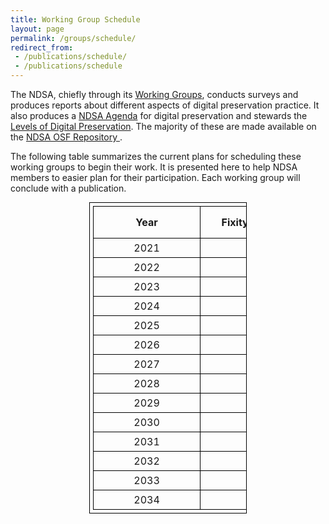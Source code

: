 ```yaml
---
title: Working Group Schedule
layout: page
permalink: /groups/schedule/
redirect_from: 
 - /publications/schedule/
 - /publications/schedule
---
```


The NDSA, chiefly through its [Working Groups](/groups/), conducts surveys and produces reports about different aspects of digital preservation practice. It also produces a [NDSA Agenda](/groups/NDSA-agenda/) for digital preservation and stewards the [Levels of Digital Preservation](/groups/levels-of-preservation/). The majority of these are made available on the <a href="https://osf.io/4d567/" target="_blank">NDSA OSF Repository <i class="fas fa-external-link-alt"></i></a>. 

The following table summarizes the current plans for scheduling these working groups to begin their work. It is presented here to help NDSA members to easier plan for their participation. Each working group will conclude with a publication.

<style>
table, th, td {
  border: 1px solid black;
  padding: 5px;
  width: 50%;
  margin: auto;
}
th, td {
  min-width: 10em;
}

</style>

| Year 	| Fixity Survey	| Levels of Preservation 	| Agenda 	| Staffing Survey 	| Storage Survey 	| Web Archiving Survey	|
|:----:	|:------:	|:----------------------:	|:------:	|:---------------:	|:--------------:	|:-------------:	|
| 2021 	|    X   	|                        	|        	|        X        	|                	|       X       	|
| 2022 	|        	|                        	|    X   	|                 	|                	|               	|
| 2023 	|        	|                        	|        	|                 	|        X       	|               	|
| 2024 	|        	|            X           	|    X   	|        X        	|                	|       X       	|
| 2025 	|    X   	|                        	|        	|                 	|                	|               	|
| 2026 	|        	|                        	|    X   	|                 	|        X       	|               	|
| 2027 	|        	|                        	|        	|        X        	|                	|       X       	|
| 2028 	|        	|                        	|    X   	|                 	|                	|               	|
| 2029 	|    X   	|            X           	|        	|                 	|        X       	|               	|
| 2030 	|        	|                        	|    X   	|        X        	|                	|       X       	|
| 2031 	|        	|                        	|        	|                 	|                	|               	|
| 2032 	|        	|                        	|    X   	|                 	|        X       	|               	|
| 2033 	|    X   	|                        	|        	|        X        	|                	|       X       	|
| 2034 	|        	|            X           	|    X   	|                 	|                	|               	|